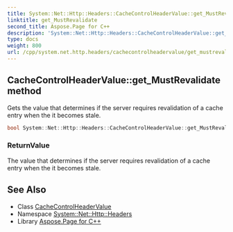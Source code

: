 ```yaml
---
title: System::Net::Http::Headers::CacheControlHeaderValue::get_MustRevalidate method
linktitle: get_MustRevalidate
second_title: Aspose.Page for C++
description: 'System::Net::Http::Headers::CacheControlHeaderValue::get_MustRevalidate method. Gets the value that determines if the server requires revalidation of a cache entry when the it becomes stale in C++.'
type: docs
weight: 800
url: /cpp/system.net.http.headers/cachecontrolheadervalue/get_mustrevalidate/
---
```

## CacheControlHeaderValue::get_MustRevalidate method


Gets the value that determines if the server requires revalidation of a cache entry when the it becomes stale.

```cpp
bool System::Net::Http::Headers::CacheControlHeaderValue::get_MustRevalidate()
```


### ReturnValue

The value that determines if the server requires revalidation of a cache entry when the it becomes stale.

## See Also

* Class [CacheControlHeaderValue](../)
* Namespace [System::Net::Http::Headers](../../)
* Library [Aspose.Page for C++](../../../)
